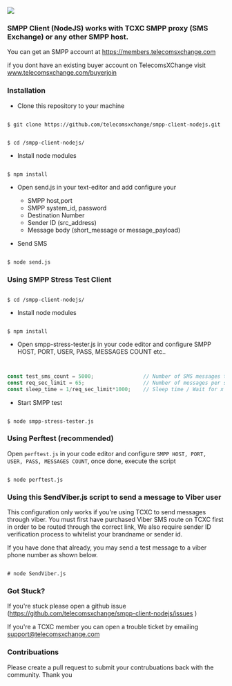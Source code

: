 ![](https://user-images.githubusercontent.com/26701933/54167718-c5161f80-4473-11e9-82cc-f6ff64227d8e.png)

### SMPP Client (NodeJS) works with TCXC SMPP proxy (SMS Exchange) or any other SMPP host.

You can get an SMPP account at https://members.telecomsxchange.com

if you dont have an existing buyer account on TelecomsXChange visit www.telecomsxchange.com/buyerjoin 


### Installation

- Clone this repository to your machine
```shell

$ git clone https://github.com/telecomsxchange/smpp-client-nodejs.git

```

```shell

$ cd /smpp-client-nodejs/

```

- Install node modules

```shell

$ npm install

```

- Open send.js in your text-editor and add configure your 
  - SMPP host,port
  - SMPP system_id, password
  - Destination Number 
  - Sender ID (src_address)
  - Message body (short_message or message_payload)


- Send SMS 

```shell

$ node send.js 

```

### Using SMPP Stress Test Client

```shell

$ cd /smpp-client-nodejs/

```

- Install node modules

```shell

$ npm install

```

- Open smpp-stress-tester.js in your code editor and configure SMPP HOST, PORT, USER, PASS, MESSAGES COUNT etc..

```javascript


const test_sms_count = 5000;                // Number of SMS messages to send.
const req_sec_limit = 65;                   // Number of messages per second
const sleep_time = 1/req_sec_limit*1000;    // Sleep time / Wait for x secs

```


- Start SMPP test

```shell

$ node smpp-stress-tester.js

```

### Using Perftest (recommended)

Open `perftest.js` in your code editor and configure `SMPP HOST, PORT, USER, PASS, MESSAGES COUNT`, once done, execute the script

```shell

$ node perftest.js

```


### Using this SendViber.js script to send a message to Viber user

This configuration only works if you're using TCXC to send messages through viber. You must first have purchased Viber SMS route on TCXC first in order to be routed through the correct link, We also require sender ID verification process to whitelist your brandname or sender id.

If you have done that already, you may send a test message to a viber phone number as shown below.

```shell

# node SendViber.js

```

### Got Stuck?

If you're stuck please open a github issue (https://github.com/telecomsxchange/smpp-client-nodejs/issues )

If you're a TCXC member you can open a trouble ticket by emailing support@telecomsxchange.com

### Contribuations

Please create a pull request to submit your contrubuations back with the community. Thank you


